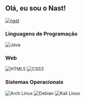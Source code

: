 ## Olá, eu sou o Nast!

[![nast](https://github-readme-stats.vercel.app/api?username=anuraghazra)](https://github.com/nasthryhoriev/github-readme-stats)

### Linguagens de Programação  
![Java](https://img.shields.io/badge/Java-ED8B00?style=for-the-badge&logo=openjdk&logoColor=white) 

### Web
![HTML5](https://img.shields.io/badge/HTML5-E34F26?style=for-the-badge&logo=html5&logoColor=white) ![CSS3](https://img.shields.io/badge/CSS3-1572B6?style=for-the-badge&logo=css3&logoColor=white)

### Sistemas Operacionais  
![Arch Linux](https://img.shields.io/badge/Arch_Linux-1793D1?style=for-the-badge&logo=arch-linux&logoColor=white) ![Debian](https://img.shields.io/badge/Debian-A81D33?style=for-the-badge&logo=debian&logoColor=white) ![Kali Linux](https://img.shields.io/badge/Kali_Linux-557C94?style=for-the-badge&logo=kali-linux&logoColor=white)
